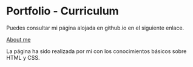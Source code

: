 # Portfolio - Curriculum
Puedes consultar mi página alojada en github.io en el siguiente enlace.

[About me](https://albertocmr.github.io/)

La página ha sido realizada por mi con los conocimientos básicos sobre HTML y CSS.
